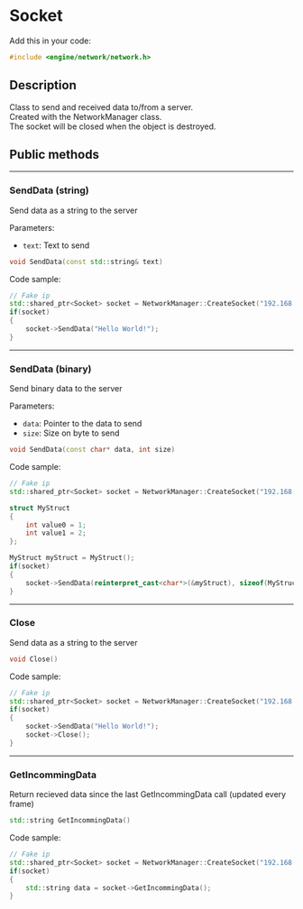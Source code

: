 # Socket

Add this in your code:
```cpp
#include <engine/network/network.h>
```

## Description

Class to send and received data to/from a server.<br>
Created with the NetworkManager class.<br>
The socket will be closed when the object is destroyed.

## Public methods

---
### SendData (string)
Send data as a string to the server

Parameters:
- `text`: Text to send
```cpp
void SendData(const std::string& text)
```
Code sample:
```cpp
// Fake ip
std::shared_ptr<Socket> socket = NetworkManager::CreateSocket("192.168.1.10", 6004);
if(socket)
{
    socket->SendData("Hello World!");
}
```

---
### SendData (binary)
Send binary data to the server

Parameters:
- `data`: Pointer to the data to send
- `size`: Size on byte to send
```cpp
void SendData(const char* data, int size)
```
Code sample:
```cpp
// Fake ip
std::shared_ptr<Socket> socket = NetworkManager::CreateSocket("192.168.1.10", 6004);

struct MyStruct
{
    int value0 = 1;
    int value1 = 2;
};

MyStruct myStruct = MyStruct();
if(socket)
{
    socket->SendData(reinterpret_cast<char*>(&myStruct), sizeof(MyStruct));
}
```

---
### Close
Send data as a string to the server
```cpp
void Close()
```
Code sample:
```cpp
// Fake ip
std::shared_ptr<Socket> socket = NetworkManager::CreateSocket("192.168.1.10", 6004);
if(socket)
{
    socket->SendData("Hello World!");
    socket->Close();
}
```

---
### GetIncommingData
Return recieved data since the last GetIncommingData call (updated every frame)
```cpp
std::string GetIncommingData()
```
Code sample:
```cpp
// Fake ip
std::shared_ptr<Socket> socket = NetworkManager::CreateSocket("192.168.1.10", 6004);
if(socket)
{
    std::string data = socket->GetIncommingData();
}
```